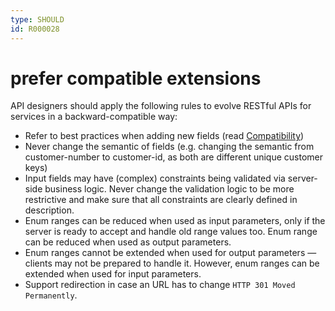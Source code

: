 ```yaml
---
type: SHOULD
id: R000028
---
```


# prefer compatible extensions

API designers should apply the following rules to evolve RESTful APIs for services in a backward-compatible way:

- Refer to best practices when adding new fields (read [Compatibility](https://github.com/otto-ec/ottoapi_guidelines/blob/master/references/compatibility.md))
- Never change the semantic of fields (e.g. changing the semantic from customer-number to customer-id, as both are different unique customer keys)
- Input fields may have (complex) constraints being validated via server-side business logic. Never change the validation logic to be more restrictive and make sure that all constraints are clearly defined in description.
- Enum ranges can be reduced when used as input parameters, only if the server is ready to accept and handle old range values too. Enum range can be reduced when used as output parameters.
- Enum ranges cannot be extended when used for output parameters — clients may not be prepared to handle it. However, enum ranges can be extended when used for input parameters.
- Support redirection in case an URL has to change `HTTP 301 Moved Permanently`.
